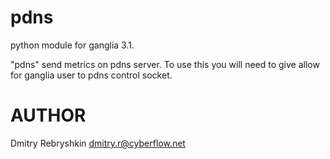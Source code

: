 pdns
===============
python module for ganglia 3.1.

"pdns" send metrics on pdns server.
To use this you will need to give allow for ganglia user to pdns control socket.

AUTHOR
======
Dmitry Rebryshkin <dmitry.r@cyberflow.net>

